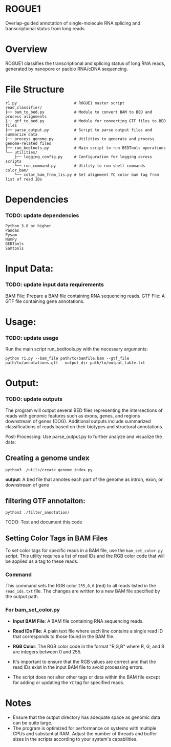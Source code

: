 # ROGUE1
Overlap-guided annotation of single-molecule RNA splicing and transcriptional status from long reads

# Overview
ROGUE1 classifies the transcriptional and splicing status of long RNA reads, generated by nanopore or pacbio RNA/cDNA sequencing. 

# File Structure
```
r1.py                         # ROGUE1 master script
read_classifier/
├── bam_to_bed.py             # Module to convert BAM to BED and process alignments
├── gtf_to_bed.py             # Module for converting GTF files to BED files
├── parse_output.py           # Script to parse output files and summarize data
├── process_genome.py         # Utilities to generate and process genome-related files
├── run_bedtools.py           # Main script to run BEDTools operations
└── utilities/
    ├── logging_config.py     # Configuration for logging across scripts
    └── run_command.py        # Utility to run shell commands
color_bam/
    └── color_bam_from_lis.py # Set alignment YC color bam tag from list of read IDs 
```

# Dependencies

### TODO: update dependencies 
```
Python 3.8 or higher
Pandas
Pysam
NumPy
BEDTools
Samtools
```

# Input Data:

### TODO: update input data requirements
BAM File: Prepare a BAM file containing RNA sequencing reads.
GTF File: A GTF file containing gene annotations.

# Usage: 

### TODO: update usage
Run the main script run_bedtools.py with the necessary arguments:

```
python r1.py --bam_file path/to/bamfile.bam --gtf_file path/to/annotations.gtf --output_dir path/to/output_table.txt
```

# Output:

### TODO: update outputs 

The program will output several BED files representing the intersections of reads with genomic features such as exons, genes, and regions downstream of genes (DOG).
Additional outputs include summarized classifications of reads based on their biotypes and structural annotations.

Post-Processing:
Use parse_output.py to further analyze and visualize the data:


## Creating a genome undex 
``` 
python3 ./utils/create_genome_index.py
```
__output__: A bed file that annotes each part of the genome as intron, exon, or downstream of gene 

## filtering GTF annotaiton: 
```
python3 ./filter_annotation/
```
TODO: Test and document this code 

## Setting Color Tags in BAM Files

To set color tags for specific reads in a BAM file, use the `bam_set_color.py` script. This utility requires a list of read IDs and the RGB color code that will be applied as a tag to these reads.

### Command

This command sets the RGB color `255,0,0` (red) to all reads listed in the `read_ids.txt` file. The changes are written to a new BAM file specified by the output path.

### For bam_set_color.py

- **Input BAM File**: A BAM file containing RNA sequencing reads.
- **Read IDs File**: A plain text file where each line contains a single read ID that corresponds to those found in the BAM file.
- **RGB Color**: The RGB color code in the format "R,G,B" where R, G, and B are integers between 0 and 255.

- It's important to ensure that the RGB values are correct and that the read IDs exist in the input BAM file to avoid processing errors.
- The script does not alter other tags or data within the BAM file except for adding or updating the `YC` tag for specified reads.


# Notes
- Ensure that the output directory has adequate space as genomic data can be quite large.
- The program is optimized for performance on systems with multiple CPUs and substantial RAM. Adjust the number of threads and buffer sizes in the scripts according to your system's capabilities.
